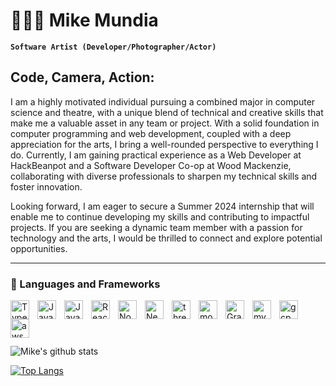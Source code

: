 # 👨🏾‍💻 Mike Mundia

**`Software Artist (Developer/Photographer/Actor)`**

## Code, Camera, Action:

I am a highly motivated individual pursuing a combined major in computer science and theatre, with a unique blend of technical and creative skills that make me a valuable asset in any team or project. With a solid foundation in computer programming and web development, coupled with a deep appreciation for the arts, I bring a well-rounded perspective to everything I do. Currently, I am gaining practical experience as a Web Developer at HackBeanpot and a Software Developer Co-op at Wood Mackenzie, collaborating with diverse professionals to sharpen my technical skills and foster innovation.

Looking forward, I am eager to secure a Summer 2024 internship that will enable me to continue developing my skills and contributing to impactful projects. If you are seeking a dynamic team member with a passion for technology and the arts, I would be thrilled to connect and explore potential opportunities.

---
### 🧰 Languages and Frameworks

<img align="left" alt="TypeScript" width="30px" style="padding-right:10px;" src="https://cdn.jsdelivr.net/gh/devicons/devicon/icons/typescript/typescript-plain.svg" />
<img align="left" alt="JavaScript" width="30px" style="padding-right:10px;" src="https://cdn.jsdelivr.net/gh/devicons/devicon/icons/javascript/javascript-plain.svg" />
<img align="left" alt="Java" width="30px" style="padding-right:10px;" src="https://cdn.jsdelivr.net/gh/devicons/devicon/icons/java/java-original.svg"/>

<img align="left" alt="React" width="30px" style="padding-right:10px;" src="https://cdn.jsdelivr.net/gh/devicons/devicon/icons/react/react-original.svg" />
<img align="left" alt="NodeJS" width="30px" style="padding-right:10px;" src="https://cdn.jsdelivr.net/gh/devicons/devicon/icons/nodejs/nodejs-original.svg" />
<img align="left" alt="Nextjs" width="30px" style="padding-right:10px;" src="https://cdn.jsdelivr.net/gh/devicons/devicon/icons/nextjs/nextjs-original-wordmark.svg" />
<img align="left" alt="threejs" width="30px" style="padding-right:10px;" src="https://cdn.jsdelivr.net/gh/devicons/devicon/icons/threejs/threejs-original-wordmark.svg" />

<img align="left" alt="mongo" width="30px" style="padding-right:10px;" src="https://cdn.jsdelivr.net/gh/devicons/devicon/icons/mongodb/mongodb-plain-wordmark.svg" />
<img align="left" alt="GraphQL" width="30px" style="padding-right:10px;" src="https://cdn.jsdelivr.net/gh/devicons/devicon/icons/graphql/graphql-plain.svg" />
<img align="left" alt="mySQL" width="30px" style="padding-right:10px;" src="https://cdn.jsdelivr.net/gh/devicons/devicon/icons/mysql/mysql-original-wordmark.svg" />

<img align="left" alt="gcp" width="30px" style="padding-right:10px;" src="https://cdn.jsdelivr.net/gh/devicons/devicon/icons/googlecloud/googlecloud-original.svg" />
<img align="left" alt="aws" width="30px" style="padding-right:10px;" src="https://cdn.jsdelivr.net/gh/devicons/devicon/icons/amazonwebservices/amazonwebservices-plain-wordmark.svg" />

<br />
<br />


#

<div display="flex">

![Mike's github stats](https://github-readme-stats.vercel.app/api?username=mike10911&show_icons=true&theme=gruvbox)

[![Top Langs](https://github-readme-stats.vercel.app/api/top-langs/?username=mike10911)](https://github.com/anuraghazra/github-readme-stats)

</div>

